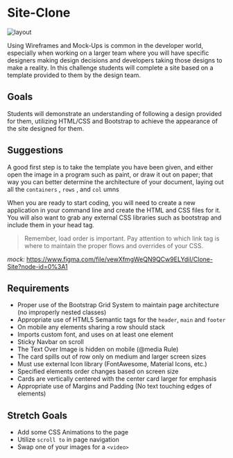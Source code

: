 # Site-Clone

![layout](https://images.unsplash.com/photo-1522542550221-31fd19575a2d?ixlib=rb-1.2.1&ixid=eyJhcHBfaWQiOjEyMDd9&auto=format&fit=crop&w=1350&q=80)

Using Wireframes and Mock-Ups is common in the developer world, especially when working on a larger team where you will have specific designers making design decisions and developers taking those designs to make a reality. In this challenge students will complete a site based on a template provided to them by the design team.

## Goals

Students will demonstrate an understanding of following a design provided for them, utilizing HTML/CSS and Bootstrap to achieve the appearance of the site designed for them.

## Suggestions

A good first step is to take the template you have been given, and either open the image in a program such as paint, or draw it out on paper; that way you can better determine the architecture of your document, laying out all the `containers` , `rows` , and `col` umns

When you are ready to start coding, you will need to create a new application in your command line and create the HTML and CSS files for it. You will also want to grab any external CSS libraries such as bootstrap and include them in your head tag.

> Remember, load order is important. Pay attention to which link tag is where to maintain the proper flows and overrides of your CSS.

*mock:* https://www.figma.com/file/vewXfmgWeQN9QCw9ELYdiI/Clone-Site?node-id=0%3A1

## Requirements

* Proper use of the Bootstrap Grid System to maintain page architecture (no improperly nested classes)
* Appropriate use of HTML5 Semantic tags for the `header`,  `main` and `footer`
* On mobile any elements sharing a row should stack
* Imports custom font, and uses on at least one element
* Sticky Navbar on scroll
* The Text Over Image is hidden on mobile (@media Rule)
* The card spills out of row only on medium and larger screen sizes
* Must use external Icon library (FontAwesome, Material Icons, etc.)
* Specified elements order changes based on screen size
* Cards are vertically centered with the center card larger for emphasis
* Appropriate use of Margins and Padding (No text touching edges of elements)

## Stretch Goals

* Add some CSS Animations to the page
* Utilize `scroll to` in page navigation
* Swap one of your images for a `<video>`

